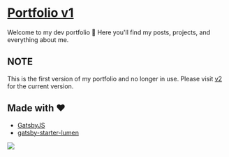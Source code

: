 # [Portfolio v1](https://melanieseltzer-portfolio-v1.netlify.com/)

Welcome to my dev portfolio 👋 Here you'll find my posts, projects, and everything about me.

## NOTE

This is the first version of my portfolio and no longer in use. Please visit [v2](https://github.com/melanieseltzer/portfolio-v2) for the current version.

## Made with ❤️

- [GatsbyJS](https://www.gatsbyjs.org/)
- [gatsby-starter-lumen](https://github.com/alxshelepenok/gatsby-starter-lumen)

<a href="https://www.netlify.com">
  <img src="https://www.netlify.com/img/global/badges/netlify-color-bg.svg"/>
</a>
